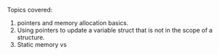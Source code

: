 Topics covered:
1. pointers and memory allocation basics.
2. Using pointers to update a variable struct that is not in the scope of a structure.
3. Static memory vs 
